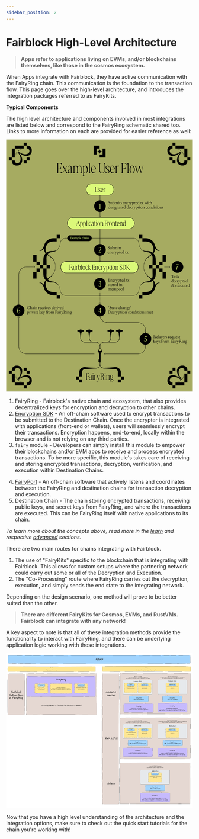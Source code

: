 ```yaml
---
sidebar_position: 2
---
```


# Fairblock High-Level Architecture

> **Apps refer to applications living on EVMs, and/or blockchains themselves, like those in the cosmos ecosystem.**

When Apps integrate with Fairblock, they have active communication with the FairyRing chain. This communication is the foundation to the transaction flow. This page goes over the high-level architecture, and introduces the integration packages referred to as FairyKits.

**Typical Components**

The high level architecture and components involved in most integrations are listed below and correspond to the FairyRing schematic shared too. Links to more information on each are provided for easier reference as well:

<!-- TODO: get links to all of the below except Destination Chain -->

![Simplified Architecture of Fairblock](../../static/img/FairyRingInfoGraphic.png)

1. FairyRing - Fairblock's native chain and ecosystem, that also provides decentralized keys for encryption and decryption to other chains.
2. [Encryption SDK](../../advanced/encrypt_tx.md) - An off-chain software used to encrypt transactions to be submitted to the Destination Chain. Once the encrypter is integrated with applications (front-end or wallets), users will seamlessly encrypt their transactions. Encryption happens, end-to-end, locally within the browser and is not relying on any third parties.
3. `fairy` module - Developers can simply install this module to empower their blockchains and/or EVM apps to receive and process encrypted transactions. To be more specific, this module's takes care of receiving and storing encrypted transactions, decryption, verification, and execution within Destination Chains.
<!-- TODO: make a new sub page in advanced for `fairy` module -->
4. [ FairyPort](../../advanced/fairyport.md) - An off-chain software that actively listens and coordinates between the FairyRing and destination chains for transaction decryption and execution.
5. Destination Chain - The chain storing encrypted transactions, receiving public keys, and secret keys from FairyRing, and where the transactions are executed. This can be FairyRing itself with native applications to its chain.

_To learn more about the concepts above, read more in the [learn](../learn/overview.md) and respective [advanced](../category/advanced/) sections._

There are two main routes for chains integrating with Fairblock.

1. The use of "FairyKits" specific to the blockchain that is integrating with Fairblock. This allows for custom setups where the partnering network could carry out some or all of the Decryption and Execution.
2. The "Co-Processing" route where FairyRing carries out the decryption, execution, and simply sends the end state to the integrating network.

Depending on the design scenario, one method will prove to be better suited than the other.

> **There are different FairyKits for Cosmos, EVMs, and RustVMs. Fairblock can integrate with any network!**

A key aspect to note is that all of these integration methods provide the functionality to interact with FairyRing, and there can be underlying application logic working with these integrations.

![Integration Schematic](../assets/IntegrationSchematic.png)

Now that you have a high level understanding of the architecture and the integration options, make sure to check out the quick start tutorials for the chain you're working with!
